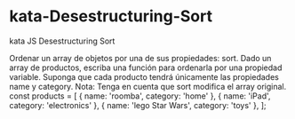# kata-Desestructuring-Sort
kata JS Desestructuring Sort

Ordenar un array de objetos por una de sus propiedades: sort.
Dado un array de productos, escriba una función para ordenarla por una propiedad variable. Suponga que cada producto tendrá únicamente las propiedades name y category.
	Nota: Tenga en cuenta que sort modifica el array original.
	const products = [
 { name: 'roomba', category: 'home' },
  		  	{ name: 'iPad', category: 'electronics' },
  		  	{ name: 'lego Star Wars', category: 'toys' },
	];
